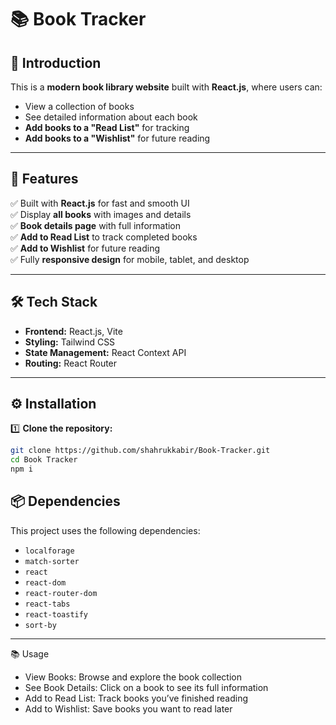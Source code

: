 # 📚 Book Tracker

## 📌 Introduction  
This is a **modern book library website** built with **React.js**, where users can:  
- View a collection of books  
- See detailed information about each book  
- **Add books to a "Read List"** for tracking  
- **Add books to a "Wishlist"** for future reading  

---

## 🚀 Features  
✅ Built with **React.js** for fast and smooth UI  
✅ Display **all books** with images and details  
✅ **Book details page** with full information  
✅ **Add to Read List** to track completed books  
✅ **Add to Wishlist** for future reading  
✅ Fully **responsive design** for mobile, tablet, and desktop  

---

## 🛠️ Tech Stack  
- **Frontend:** React.js, Vite  
- **Styling:** Tailwind CSS  
- **State Management:** React Context API  
- **Routing:** React Router  

---

## ⚙️ Installation  

1️⃣ **Clone the repository:**  
```bash
git clone https://github.com/shahrukkabir/Book-Tracker.git
cd Book Tracker
npm i
```

## 📦 Dependencies  
This project uses the following dependencies:  

- `localforage`  
- `match-sorter`  
- `react`  
- `react-dom`  
- `react-router-dom`  
- `react-tabs`  
- `react-toastify`  
- `sort-by`  

---

📚 Usage
- View Books: Browse and explore the book collection
- See Book Details: Click on a book to see its full information
- Add to Read List: Track books you’ve finished reading
- Add to Wishlist: Save books you want to read later



